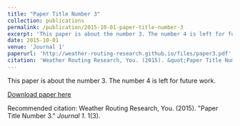 ```yaml
---
title: "Paper Title Number 3"
collection: publications
permalink: /publication/2015-10-01-paper-title-number-3
excerpt: 'This paper is about the number 3. The number 4 is left for future work.'
date: 2015-10-01
venue: 'Journal 1'
paperurl: 'http://weather-routing-research.github.io/files/paper3.pdf'
citation: 'Weather Routing Research, You. (2015). &quot;Paper Title Number 3.&quot; <i>Journal 1</i>. 1(3).'
---
```

This paper is about the number 3. The number 4 is left for future work.

[Download paper here](http://weather-routing-research.github.io/files/paper3.pdf)

Recommended citation: Weather Routing Research, You. (2015). "Paper Title Number 3." <i>Journal 1</i>. 1(3).